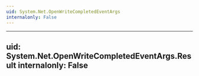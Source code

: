 ```yaml
---
uid: System.Net.OpenWriteCompletedEventArgs
internalonly: False
---
```


---
uid: System.Net.OpenWriteCompletedEventArgs.Result
internalonly: False
---
